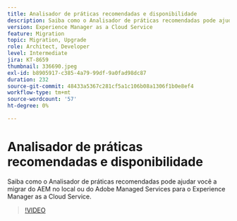 ```yaml
---
title: Analisador de práticas recomendadas e disponibilidade
description: Saiba como o Analisador de práticas recomendadas pode ajudar a preparar seu aplicativo para ser movido para o Experience Manager as a Cloud Service
version: Experience Manager as a Cloud Service
feature: Migration
topic: Migration, Upgrade
role: Architect, Developer
level: Intermediate
jira: KT-8659
thumbnail: 336690.jpeg
exl-id: b8905917-c385-4a79-99df-9a0fad98dc87
duration: 232
source-git-commit: 48433a5367c281cf5a1c106b08a1306f1b0e8ef4
workflow-type: tm+mt
source-wordcount: '57'
ht-degree: 0%

---
```


# Analisador de práticas recomendadas e disponibilidade

Saiba como o Analisador de práticas recomendadas pode ajudar você a migrar do AEM no local ou do Adobe Managed Services para o Experience Manager as a Cloud Service.

>[!VIDEO](https://video.tv.adobe.com/v/3446458?quality=12&learn=on&captions=por_br)
